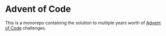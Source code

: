 # Advent of Code

This is a monorepo containing the solution to multiple years worth of [Advent of Code](https://adventofcode.com/) challenges. 
